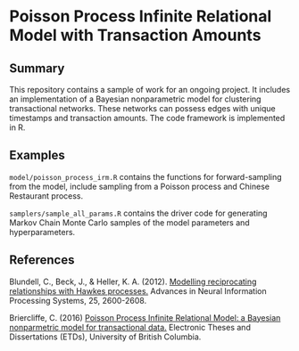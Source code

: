 # Poisson Process Infinite Relational Model with Transaction Amounts

## Summary

This repository contains a sample of work for an ongoing project. It includes an implementation of a Bayesian nonparametric model for clustering transactional networks. These networks can possess edges with unique timestamps and transaction amounts. The code framework is implemented in R.

## Examples

`model/poisson_process_irm.R` contains the functions for forward-sampling from the model, include sampling from a Poisson process and Chinese Restaurant process.

`samplers/sample_all_params.R` contains the driver code for generating Markov Chain Monte Carlo samples of the model parameters and hyperparameters.

## References

Blundell, C., Beck, J., & Heller, K. A. (2012). [Modelling reciprocating relationships with Hawkes processes.](http://www.gatsby.ucl.ac.uk/~ucgtcbl/papers/BluHelBec2012a.pdf) Advances in Neural Information Processing Systems, 25, 2600-2608.

Briercliffe, C. (2016) [Poisson Process Infinite Relational Model: a Bayesian nonparmetric model for transactional data.](https://open.library.ubc.ca/cIRcle/collections/ubctheses/24/items/1.0308711) Electronic Theses and Dissertations (ETDs), University of British Columbia.

